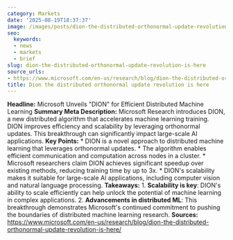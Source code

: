 ```yaml
---
category: Markets
date: '2025-08-19T18:37:37'
image: /images/posts/dion-the-distributed-orthonormal-update-revolution-is-here.jpg
seo:
  keywords:
  - news
  - markets
  - brief
slug: dion-the-distributed-orthonormal-update-revolution-is-here
source_urls:
- https://www.microsoft.com/en-us/research/blog/dion-the-distributed-orthonormal-update-revolution-is-here/
title: Dion the distributed orthonormal update revolution is here
---
```


**Headline:** Microsoft Unveils "DION" for Efficient Distributed Machine Learning  **Summary Meta Description:** Microsoft Research introduces DION, a new distributed algorithm that accelerates machine learning training. DION improves efficiency and scalability by leveraging orthonormal updates. This breakthrough can significantly impact large-scale AI applications.  **Key Points:**  * DION is a novel approach to distributed machine learning that leverages orthonormal updates. * The algorithm enables efficient communication and computation across nodes in a cluster. * Microsoft researchers claim DION achieves significant speedup over existing methods, reducing training time by up to 3x. * DION's scalability makes it suitable for large-scale AI applications, including computer vision and natural language processing.  **Takeaways:**  1. **Scalability is key**: DION's ability to scale efficiently can help unlock the potential of machine learning in complex applications. 2. **Advancements in distributed ML**: This breakthrough demonstrates Microsoft's continued commitment to pushing the boundaries of distributed machine learning research.  **Sources:**  https://www.microsoft.com/en-us/research/blog/dion-the-distributed-orthonormal-update-revolution-is-here/